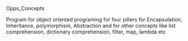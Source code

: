 Opps_Concepts

Program for object oriented programing for four pillers  for Encapsulation, Inheritance, polymorphism, Abstraction and for other concepts like list comprehension, dictionary comprehension, filter, map, lambda etc
